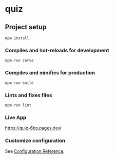 
# quiz

## Project setup
```
npm install
```

### Compiles and hot-reloads for development
```
npm run serve
```

### Compiles and minifies for production
```
npm run build
```

### Lints and fixes files
```
npm run lint
```
### Live App
https://quiz-6bp.pages.dev/

### Customize configuration
See [Configuration Reference](https://cli.vuejs.org/config/).
